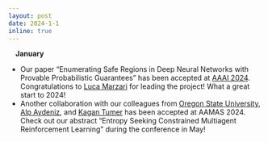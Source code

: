```yaml
---
layout: post
date: 2024-1-1
inline: true
---
```

&emsp;**January**
- Our paper “Enumerating Safe Regions in Deep Neural Networks with Provable Probabilistic Guarantees” has been accepted at <a href='https://aaai.org/aaai-conference/'>AAAI 2024</a>. Congratulations to <a href='https://lmarza.github.io'>Luca Marzari</a> for leading the project! What a great start to 2024! 
- Another collaboration with our colleagues from <a href='https://oregonstate.edu'>Oregon State University</a>,  <a href='https://www.linkedin.com/in/alp-aydeniz'>Alp Aydeniz</a>, and <a href='https://web.engr.oregonstate.edu/~ktumer/'>Kagan Tumer</a> has been accepted at AAMAS 2024. Check out our abstract “Entropy Seeking Constrained Multiagent Reinforcement Learning” during the conference in May!


